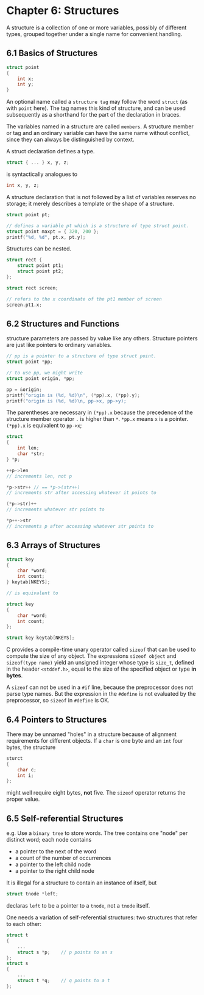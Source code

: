 # Chapter 6: Structures

A structure is a collection of one or more variables, possibly of different
types, grouped together under a single name for convenient handling.

## 6.1 Basics of Structures

```c
struct point 
{
    int x;
    int y;
}
```

An optional name called a `structure tag` may follow the word `struct` (as with
`point` here). The tag names this kind of structure, and can be used
subsequently as a shorthand for the part of the declaration in braces.

The variables named in a structure are called `members`. A structure member or
tag and an ordinary variable can have the same name without conflict, since they
can always be distinguished by context.

A struct declaration defines a type.

```c
struct { ... } x, y, z;
```

is syntactically analogues to

```c
int x, y, z;
```

A structure declaration that is not followed by a list of variables reserves no
storage; it merely describes a template or the shape of a structure.

```c
struct point pt;

// defines a variable pt which is a structure of type struct point.
struct point maxpt = { 320, 200 };
printf("%d, %d", pt.x, pt.y);
```

Structures can be nested.

```c
struct rect {
    struct point pt1;
    struct point pt2;
};

struct rect screen;

// refers to the x coordinate of the pt1 member of screen
screen.pt1.x;
```

## 6.2 Structures and Functions

structure parameters are passed by value like any others. Structure pointers are
just like pointers to ordinary variables.

```c
// pp is a pointer to a structure of type struct point.
struct point *pp;

// to use pp, we might write
struct point origin, *pp;

pp = &origin;
printf("origin is (%d, %d)\n", (*pp).x, (*pp).y);
printf("origin is (%d, %d)\n, pp->x, pp->y);
```

The parentheses are necessary in `(*pp).x` because the precedence of the
structure member operator `.` is higher than `*`. `*pp.x` means `x` is a
pointer. `(*pp).x` is equivalent to `pp->x`;

```c
struct
{
    int len;
    char *str;
} *p;

++p->len
// increments len, not p

*p->str++ // == *p->(str++)
// increments str after accessing whatever it points to

(*p->str)++
// increments whatever str points to

*p++->str
// increments p after accessing whatever str points to
```

## 6.3 Arrays of Structures

```c
struct key
{
    char *word;
    int count;
} keytab[NKEYS];

// is equivalent to

struct key
{
    char *word;
    int count;
};

struct key keytab[NKEYS];
```

C provides a compile-time unary operator called `sizeof` that can be used to
compute the size of any object. The expressions `sizeof object` and
`sizeof(type name)` yield an unsigned integer whose type is `size_t`, defined
in the header `<stddef.h>`, equal to the size of the specified object
or type **in bytes**.

A `sizeof` can not be used in a `#if` line, because the preprocessor does not
parse type names. But the expression in the `#define` is not evaluated by the
preprocessor, so `sizeof` in `#define` is OK.

## 6.4 Pointers to Structures

There may be unnamed "holes" in a structure because of alignment requirements
for different objects. If a `char` is one byte and an `int` four bytes, the
structure

```c
sturct
{
    char c;
    int i;
};
```

might well require eight bytes, **not** five. The `sizeof` operator returns the
proper value.

## 6.5 Self-referential Structures

e.g. Use a `binary tree` to store words. The tree contains one "node" per
distinct word; each node contains

- a pointer to the next of the word
- a count of the number of occurrences
- a pointer to the left child node
- a pointer to the right child node

It is illegal for a structure to contain an instance of itself, but

```c
struct tnode *left;
```

declaras `left` to be a pointer to a `tnode`, not a `tnode` itself.

One needs a variation of self-referential structures: two structures that refer
to each other:

```c
struct t
{
    ...
    struct s *p;    // p points to an s
};
struct s
{
    ...
    struct t *q;    // q points to a t
};
```
